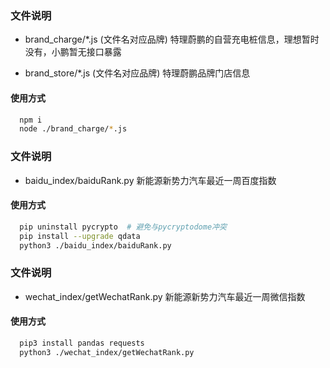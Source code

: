 ### 文件说明

- brand_charge/\*.js (文件名对应品牌)
  特理蔚鹏的自营充电桩信息，理想暂时没有，小鹏暂无接口暴露

- brand_store/\*.js (文件名对应品牌)
  特理蔚鹏品牌门店信息

#### 使用方式

```sh
  npm i
  node ./brand_charge/*.js
```

### 文件说明

- baidu_index/baiduRank.py
  新能源新势力汽车最近一周百度指数

#### 使用方式

```sh
  pip uninstall pycrypto  # 避免与pycryptodome冲突
  pip install --upgrade qdata
  python3 ./baidu_index/baiduRank.py
```

### 文件说明

- wechat_index/getWechatRank.py
  新能源新势力汽车最近一周微信指数

#### 使用方式

```sh
  pip3 install pandas requests
  python3 ./wechat_index/getWechatRank.py
```
